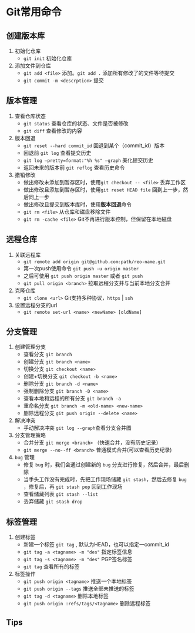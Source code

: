 # Git常用命令

## 创建版本库
1. 初始化仓库
	- `git init` 初始化仓库
2. 添加文件到仓库
	- `git add <file>` 添加。`git add .` 添加所有修改了的文件等待提交
	- `git commit -m <descrption>` 提交

## 版本管理
1. 查看仓库状态
	- `git status` 查看仓库的状态、文件是否被修改
	- `git diff` 查看修改的内容
2. 版本回退
	- `git reset --hard commit_id` 回退到某个（commit_id）版本
	- 回退前 `git log` 查看提交历史
	- `git log –pretty=format:"%h %s" –graph` 美化提交历史
	- 返回未来的版本前 `git reflog` 查看历史命令
3. 撤销修改
	- 做出修改未添加到暂存区时，使用`git checkout -- <file>` 丢弃工作区
	- 做出修改且添加到暂存区时，使用`git reset HEAD file` 回到上一步，然后同上一步
	- 做出修改且提交到版本库时，使用**版本回退**命令
	- `git rm <file>` 从仓库和磁盘移除文件
	- `git rm -cache <file>` Git不再进行版本控制，但保留在本地磁盘

## 远程仓库
1. 关联远程库
	- `git remote add origin git@github.com:path/reo-name.git`
	- 第一次push使用命令 `git push -u origin master`
	- 之后可使用 `git push origin master` 或者 `git push`
	- `git pull origin <branch>` 拉取远程分支并与当前本地分支合并
3. 克隆仓库
	- `git clone <url>` Git支持多种协议，`https` | `ssh`
4. 设置远程分支的url
	- `git remote set-url <name> <newName> [oldName]`

## 分支管理
1. 创建管理分支
	- 查看分支 `git branch`
	- 创建分支 `git branch <name>`
	- 切换分支 `git checkout <name>`
	- 创建+切换分支 `git checkout -b <name>`
	- 删除分支 `git branch -d <name>`
	- 强制删除分支 `git branch -D <name>`
	- 查看本地和远程的所有分支 `git branch -a`
	- 重命名分支 `git branch -m <old-name> <new-name>`
	- 删除远程分支 `git push origin --delete <name>`
2. 解决冲突
	- 手动解决冲突 `git log --graph`查看分支合并图
3. 分支管理策略
	- 合并分支 `git merge <branch>` （快速合并，没有历史记录）
	- `git merge --no--ff <branch>` 普通模式合并(可以查看历史纪录)
4. `bug` 管理
	- 修复 `bug` 时，我们会通过创建新的 `bug` 分支进行修复，然后合并，最后删除
	- 当手头工作没有完成时，先把工作现场储藏 `git stash`，然后去修复 `bug` ，修复后，再 `git stash pop` 回到工作现场
	- 查看储藏列表 `git stash --list`
	- 丢弃储藏 `git stash drop`

## 标签管理
1. 创建标签
	- 新建一个标签 `git tag` , 默认为HEAD，也可以指定一commit_id
	- `git tag -a <tagname> -m "des"` 指定标签信息
	- `git tag -s <tagname> -m "des"` PGP签名标签
	- `git tag` 查看所有的标签
2. 标签操作
	- `git push origin <tagname>` 推送一个本地标签
	- `git push origin --tags` 推送全部未推送的标签
	- `git tag -d <tagname>` 删除本地标签
	- `git push origin :refs/tags/<tagname>` 删除远程标签

## Tips
